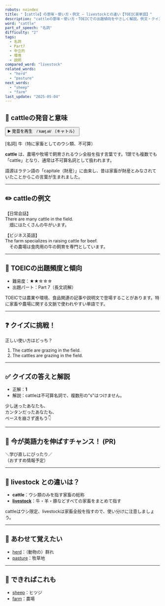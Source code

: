 ```yaml
---
robots: noindex
title: "【cattle】の意味・使い方・例文 ― livestockとの違い【TOEIC英単語】"
description: "cattleの意味・使い方・TOEICでの出題傾向をやさしく解説。例文・クイズ付きでlivestockとの違いもわかりやすく学べます。"
word: "cattle"
part_of_speech: "名詞"
difficulty: "2"
tags:
  - 名詞
  - Part7
  - 中立的
  - 環境
  - 説明
compared_word: "livestock"
related_words:
  - "herd"
  - "pasture"
next_words:
  - "sheep"
  - "farm"
last_update: "2025-05-04"
---
```


## 🔰 cattleの発音と意味

<button class="play-audio" onclick="playTTS('cattle')">
  <span class="play-audio-main">
    ▶️ 発音を再生　/ˈkæt̬.əl/
  </span>
  <span class="play-audio-sub">
    （キャトル）
  </span>
</button>

[名詞] 牛（特に家畜としてのウシ類、不可算）

**cattle** は、農場や牧場で飼育されるウシ全般を指す言葉です。1頭でも複数でも「cattle」となり、通常は不可算名詞として扱われます。

語源はラテン語の「capitale（財産）」に由来し、昔は家畜が財産とみなされていたことからこの言葉が生まれました。

---

## ✏️ cattleの例文

【日常会話】  
There are many cattle in the field.  
　畑にはたくさんの牛がいます。

【ビジネス英語】  
The farm specializes in raising cattle for beef.  
　その農場は食肉用の牛の飼育を専門としています。

---

## 🎯 TOEICの出題頻度と傾向

- 難易度：★★☆☆☆
- 出題パート：Part 7（長文読解）

TOEICでは農業や環境、食品関連の記事や説明文で登場することがあります。特に家畜や農場に関する文脈で使われやすい単語です。

---

## ❓ クイズに挑戦！

正しい使い方はどっち？

1. The cattle are grazing in the field.  
2. The cattles are grazing in the field.

---

## ✅ クイズの答えと解説

- 正解：**1**
- 解説：cattleは不可算名詞で、複数形の"s"はつけません。

少し迷ったあなたも、  
カンタンだったあなたも、  
ペースを崩さず進もう👇️

---

## 🚀 今が英語力を伸ばすチャンス！ (PR)

<div class="info-center">
＼学び直しにぴったり／<br>  
（おすすめ情報予定）
</div>

---

## 🤔  livestock との違いは？

- **cattle**：ウシ類のみを指す家畜の総称
- **[livestock](/word/livestock)**：牛・羊・豚などすべての家畜をまとめて指す

cattleはウシ限定、livestockは家畜全般を指すので、使い分けに注意しましょう。

---

## 🧩 あわせて覚えたい

- [herd](/word/herd)：（動物の）群れ
- [pasture](/word/pasture)：牧草地

---

## 📖 できればこれも

- [sheep](/word/sheep)：ヒツジ
- [farm](/word/farm)：農場

<!-- cvid: aid18_bid41 -->
